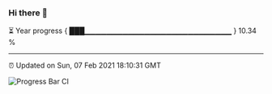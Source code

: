 ### Hi there 👋

⏳ Year progress { ███▁▁▁▁▁▁▁▁▁▁▁▁▁▁▁▁▁▁▁▁▁▁▁▁▁▁▁ } 10.34 %

---

⏰ Updated on Sun, 07 Feb 2021 18:10:31 GMT

![Progress Bar CI](https://github.com/liununu/liununu/workflows/Progress%20Bar%20CI/badge.svg)
